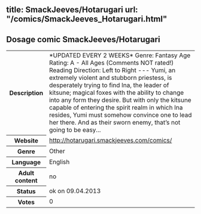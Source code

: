 title: SmackJeeves/Hotarugari
url: "/comics/SmackJeeves_Hotarugari.html"
---
Dosage comic SmackJeeves/Hotarugari
-----------------------------------------

<table class="comicinfo">
<tr>
<th>Description</th><td>*UPDATED EVERY 2 WEEKS* Genre: Fantasy Age Rating: A - All Ages (Comments NOT rated!) Reading Direction: Left to Right --- Yumi, an extremely violent and stubborn priestess, is desperately trying to find Ina, the leader of kitsune; magical foxes with the ability to change into any form they desire. But with only the kitsune capable of entering the spirit realm in which Ina resides, Yumi must somehow convince one to lead her there. And as their sworn enemy, that’s not going to be easy...</td>
</tr>
<tr>
<th>Website</th><td><a href="http://hotarugari.smackjeeves.com/comics/">http://hotarugari.smackjeeves.com/comics/</a></td>
</tr>
<tr>
<th>Genre</th><td>Other</td>
</tr>
<tr>
<th>Language</th><td>English</td>
</tr>
<tr>
<th>Adult content</th><td>no</td>
</tr>
<tr>
<th>Status</th><td>ok on 09.04.2013</td>
</tr>
<tr>
<th>Votes</th><td>0</div></td>
</tr>
</table>
